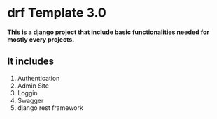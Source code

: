 
# drf Template  3.0 

<strong>This is a django project that include basic functionalities needed for mostly every projects. </strong>

## It includes 
  1) Authentication
  2) Admin Site
  3) Loggin
  4) Swagger
  6) django rest framework


